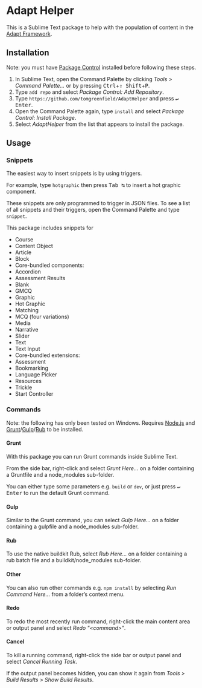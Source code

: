 # Adapt Helper

This is a Sublime Text package to help with the population of content in the [Adapt Framework](https://github.com/adaptlearning/adapt_framework).

## Installation

Note: you must have [Package Control](https://sublime.wbond.net/installation) installed before following these steps.

1. In Sublime Text, open the Command Palette by clicking *Tools > Command Palette…* or by pressing <kbd>Ctrl</kbd>+<kbd>⇧ Shift</kbd>+<kbd>P</kbd>.
2. Type `add repo` and select *Package Control: Add Repository*.
3. Type `https://github.com/tomgreenfield/AdaptHelper` and press <kbd>↵ Enter</kbd>.
4. Open the Command Palette again, type `install` and select *Package Control: Install Package*.
5. Select *AdaptHelper* from the list that appears to install the package.

## Usage

### Snippets

The easiest way to insert snippets is by using triggers.

For example, type `hotgraphic` then press <kbd>Tab ↹</kbd> to insert a hot graphic component.

These snippets are only programmed to trigger in JSON files. To see a list of all snippets and their triggers, open the Command Palette and type `snippet`.

This package includes snippets for

* Course
* Content Object
* Article
* Block
* Core-bundled components:
 * Accordion
 * Assessment Results
 * Blank
 * GMCQ
 * Graphic
 * Hot Graphic
 * Matching
 * MCQ (four variations)
 * Media
 * Narrative
 * Slider
 * Text
 * Text Input
* Core-bundled extensions:
 * Assessment
 * Bookmarking
 * Language Picker
 * Resources
 * Trickle
* Start Controller

### Commands

Note: the following has only been tested on Windows. Requires [Node.js](http://nodejs.org) and [Grunt](http://gruntjs.com/getting-started)/[Gulp](https://github.com/gulpjs/gulp/blob/master/docs/getting-started.md)/[Rub](https://github.com/cgkineo/adapt-buildkit-rub) to be installed.

#### Grunt

With this package you can run Grunt commands inside Sublime Text.

From the side bar, right-click and select *Grunt Here…* on a folder containing a Gruntfile and a node_modules sub-folder.

You can either type some parameters e.g. `build` or `dev`, or just press <kbd>↵ Enter</kbd> to run the default Grunt command.

#### Gulp

Similar to the Grunt command, you can select *Gulp Here…* on a folder containing a gulpfile and a node_modules sub-folder.

#### Rub

To use the native buildkit Rub, select *Rub Here…* on a folder containing a rub batch file and a buildkit/node_modules sub-folder.

#### Other

You can also run other commands e.g. `npm install` by selecting *Run Command Here…* from a folder’s context menu.

#### Redo

To redo the most recently run command, right-click the main content area or output panel and select *Redo "&lt;command&gt;"*.

#### Cancel

To kill a running command, right-click the side bar or output panel and select *Cancel Running Task*.

If the output panel becomes hidden, you can show it again from *Tools > Build Results > Show Build Results*.